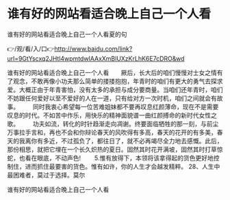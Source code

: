 # 谁有好的网站看适合晚上自己一个人看
谁有好的网站看适合晚上自己一个人看夏的句

👉/观/看/入/口👉http://www.baidu.com/link?url=9GtYscxq2JHtl4wpmtdwIAAxXmBlUXzKrLhK6E7cDRO&wd

谁有好的网站看适合晚上自己一个人看　　厥后，长大后的咱们慢慢对士女之情有了观念，不敢再像小功夫那么简单的搂搂抱抱，年青时的咱们有更大的勇气去探求爱。大概正由于年青害怕，没有太多的承担与成分要商量。当咱们还年青时，咱们不妨跟任何爱好以至不爱好的人在一道，只有给对方一次时机，咱们之间就会有故事。
　　同时我衷心希望每一位苦难姐妹都不要再叹息红颜薄命，现在不是需要叹息的时代。不如苦中作乐，用快乐的精神面貌谱一曲红颜搏命的新时代女性之歌。
　　功夫如流，转化的时针趋渐走向凋谢。终要面临牺牲的那一刻，与前尘万事拉手言和，再也不会和你辩论春天的风吹得有多高，春天的花开的有多美，春天的我离你有多近，不过孤负了，都往日了，就不必再竭尽全力地去感慨。此后，那份相思，就把它埋在一个长久炽热的夏日。固然其时花开满坡，固然其时打草惊蛇，也看在眼底，不动声色!
　　5.惟有放得下，本领将该拿得起的货色更好地控制住，进而抓住最要害的货色。惟有如许，你的人生才会越发精粹。
	28、人生中最困难者，莫过于选择。莫尔

谁有好的网站看适合晚上自己一个人看
